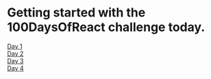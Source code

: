 # Getting started with the 100DaysOfReact challenge today.

<a href="./100DNotes/day1.md"> Day 1  </a> </br>
<a href="./100DNotes/day2.md"> Day 2  </a> </br>
<a href="./100DNotes/day3.md"> Day 3  </a> </br>
<a href="./100DNotes/day4.md"> Day 4  </a> </br>